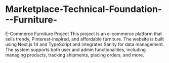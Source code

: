 ﻿# Marketplace-Technical-Foundation---Furniture-

E-Commerce Furniture Project
This project is an e-commerce platform that sells trendy, Pinterest-inspired, and affordable furniture. The website is built using Next.js 14 and TypeScript and integrates Sanity for data management. The system supports both user and admin functionalities, including managing products, tracking shipments, placing orders, and more.

